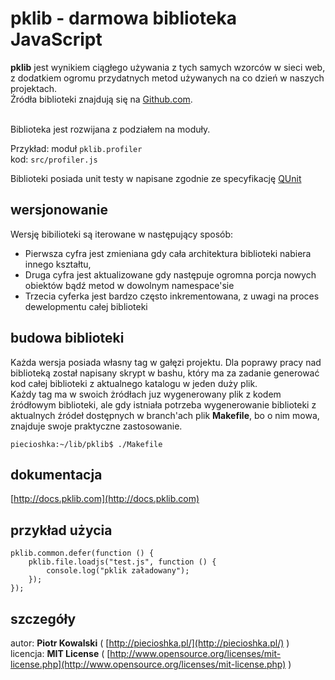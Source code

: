 # pklib - darmowa biblioteka JavaScript

**pklib** jest wynikiem ciągłego używania z tych samych wzorców w sieci web,<br />
z dodatkiem ogromu przydatnych metod używanych na co dzień w naszych projektach.<br /> 
Źródła biblioteki znajdują się na [Github.com](http://www.github.com/).<br /><br />

Biblioteka jest rozwijana z podziałem na moduły.

Przykład:
    moduł `pklib.profiler`<br />
    kod: `src/profiler.js`

Biblioteki posiada unit testy w napisane zgodnie ze specyfikację [QUnit](http://docs.jquery.com/Qunit)

## wersjonowanie

Wersję bibilioteki są iterowane w następujący sposób:

* Pierwsza cyfra jest zmieniana gdy cała architektura biblioteki nabiera innego kształtu,
* Druga cyfra jest aktualizowane gdy następuje ogromna porcja nowych obiektów bądź metod w dowolnym namespace'sie
* Trzecia cyferka jest bardzo często inkrementowana, z uwagi na proces dewelopmentu całej biblioteki

## budowa biblioteki

Każda wersja posiada własny tag w gałęzi projektu. Dla poprawy pracy nad biblioteką został napisany skrypt w bashu,
który ma za zadanie generować kod całej biblioteki z aktualnego katalogu w jeden duży plik. <br />
Każdy tag ma w swoich żródłach juz wygenerowany plik z kodem źródłowym biblioteki, ale gdy istniała potrzeba 
wygenerowanie biblioteki z aktualnych źródeł dostępnych w branch'ach plik **Makefile**, bo o nim mowa,
znajduje swoje praktyczne zastosowanie.

`piecioshka:~/lib/pklib$ ./Makefile`

## dokumentacja

[http://docs.pklib.com](http://docs.pklib.com)

## przykład użycia

```
pklib.common.defer(function () {
	pklib.file.loadjs("test.js", function () {
		console.log("pklik załadowany");
	});
});
```

## szczegóły

autor: **Piotr Kowalski** ( [http://piecioshka.pl/](http://piecioshka.pl/) ) <br />
licencja: **MIT License** ( [http://www.opensource.org/licenses/mit-license.php](http://www.opensource.org/licenses/mit-license.php) ) 
